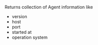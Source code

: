 Returns collection of Agent information like
* version
* host
* port
* started at
* operation system
